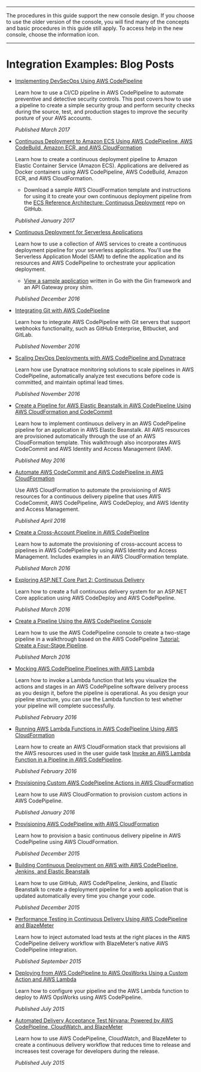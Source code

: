 --------

The procedures in this guide support the new console design\. If you choose to use the older version of the console, you will find many of the concepts and basic procedures in this guide still apply\. To access help in the new console, choose the information icon\.

--------

# Integration Examples: Blog Posts<a name="integrations-community-blogposts"></a>
+ [Implementing DevSecOps Using AWS CodePipeline](https://aws.amazon.com/blogs/devops/implementing-devsecops-using-aws-codepipeline/)

  Learn how to use a CI/CD pipeline in AWS CodePipeline to automate preventive and detective security controls\. This post covers how to use a pipeline to create a simple security group and perform security checks during the source, test, and production stages to improve the security posture of your AWS accounts\.

  *Published March 2017*
+ [Continuous Deployment to Amazon ECS Using AWS CodePipeline, AWS CodeBuild, Amazon ECR, and AWS CloudFormation](https://aws.amazon.com/blogs/compute/continuous-deployment-to-amazon-ecs-using-aws-codepipeline-aws-codebuild-amazon-ecr-and-aws-cloudformation/)

  Learn how to create a continuous deployment pipeline to Amazon Elastic Container Service \(Amazon ECS\)\. Applications are delivered as Docker containers using AWS CodePipeline, AWS CodeBuild, Amazon ECR, and AWS CloudFormation\. 
  + Download a sample AWS CloudFormation template and instructions for using it to create your own continuous deployment pipeline from the [ECS Reference Architecture: Continuous Deployment](https://github.com/awslabs/ecs-refarch-continuous-deployment) repo on GitHub\.

  *Published January 2017*
+ [Continuous Deployment for Serverless Applications](https://aws.amazon.com/blogs/compute/continuous-deployment-for-serverless-applications/)

  Learn how to use a collection of AWS services to create a continuous deployment pipeline for your serverless applications\. You'll use the Serverless Application Model \(SAM\) to define the application and its resources and AWS CodePipeline to orchestrate your application deployment\. 
  + [View a sample application](https://gist.github.com/SAPessi/246b278b6b7502b157a9fbaf3981d103) written in Go with the Gin framework and an API Gateway proxy shim\.

  *Published December 2016*
+ [Integrating Git with AWS CodePipeline](https://aws.amazon.com/blogs/devops/integrating-git-with-aws-codepipeline/)

  Learn how to integrate AWS CodePipeline with Git servers that support webhooks functionality, such as GitHub Enterprise, Bitbucket, and GitLab\.

  *Published November 2016*
+ [Scaling DevOps Deployments with AWS CodePipeline and Dynatrace](https://www.dynatrace.com/blog/scaling-devops-deployments-with-aws-codepipeline-dynatrace/)

  Learn how use Dynatrace monitoring solutions to scale pipelines in AWS CodePipeline, automatically analyze test executions before code is committed, and maintain optimal lead times\.

  *Published November 2016*
+ [Create a Pipeline for AWS Elastic Beanstalk in AWS CodePipeline Using AWS CloudFormation and CodeCommit](http://www.stelligent.com/automation/create-a-pipeline-for-elastic-beanstalk-in-codepipeline-using-cloudformation-and-codecommit/)

  Learn how to implement continuous delivery in an AWS CodePipeline pipeline for an application in AWS Elastic Beanstalk\. All AWS resources are provisioned automatically through the use of an AWS CloudFormation template\. This walkthrough also incorporates AWS CodeCommit and AWS Identity and Access Management \(IAM\)\.

  *Published May 2016*
+ [Automate AWS CodeCommit and AWS CodePipeline in AWS CloudFormation](http://www.stelligent.com/automation/automate-codecommit-and-codepipeline-in-aws-cloudformation/)

  Use AWS CloudFormation to automate the provisioning of AWS resources for a continuous delivery pipeline that uses AWS CodeCommit, AWS CodePipeline, AWS CodeDeploy, and AWS Identity and Access Management\.

  *Published April 2016*
+ [Create a Cross\-Account Pipeline in AWS CodePipeline](http://www.stelligent.com/automation/create-a-cross-account-pipeline-in-aws-cloudformation/)

  Learn how to automate the provisioning of cross\-account access to pipelines in AWS CodePipeline by using AWS Identity and Access Management\. Includes examples in an AWS CloudFormation template\.

  *Published March 2016*
+ [Exploring ASP\.NET Core Part 2: Continuous Delivery](https://blogs.aws.amazon.com/net/post/Tx2EHIJAM9LIW8G/Exploring-ASP-NET-Core-Part-2-Continuous-Delivery)

  Learn how to create a full continuous delivery system for an ASP\.NET Core application using AWS CodeDeploy and AWS CodePipeline\.

  *Published March 2016*
+ [Create a Pipeline Using the AWS CodePipeline Console](http://www.stelligent.com/cloud/create-a-pipeline-using-the-aws-codepipeline-console/)

  Learn how to use the AWS CodePipeline console to create a two\-stage pipeline in a walkthrough based on the AWS CodePipeline [Tutorial: Create a Four\-Stage Pipeline](tutorials-four-stage-pipeline.md)\.

  *Published March 2016*
+ [Mocking AWS CodePipeline Pipelines with AWS Lambda](http://www.stelligent.com/automation/mocking-aws-codepipeline-pipelines-with-lambda/)

  Learn how to invoke a Lambda function that lets you visualize the actions and stages in an AWS CodePipeline software delivery process as you design it, before the pipeline is operational\. As you design your pipeline structure, you can use the Lambda function to test whether your pipeline will complete successfully\.

  *Published February 2016*
+ [Running AWS Lambda Functions in AWS CodePipeline Using AWS CloudFormation](http://www.stelligent.com/automation/aws-lambda-functions-aws-codepipeline-cloudformation/)

  Learn how to create an AWS CloudFormation stack that provisions all the AWS resources used in the user guide task [Invoke an AWS Lambda Function in a Pipeline in AWS CodePipeline](actions-invoke-lambda-function.md)\.

  *Published February 2016*
+ [Provisioning Custom AWS CodePipeline Actions in AWS CloudFormation](http://www.stelligent.com/automation/provisioning-custom-codepipeline-actions-in-cloudformation/)

  Learn how to use AWS CloudFormation to provision custom actions in AWS CodePipeline\.

  *Published January 2016*
+ [Provisioning AWS CodePipeline with AWS CloudFormation](http://www.stelligent.com/automation/provisioning-aws-codepipeline-with-cloudformation/)

  Learn how to provision a basic continuous delivery pipeline in AWS CodePipeline using AWS CloudFormation\.

  *Published December 2015*
+ [Building Continuous Deployment on AWS with AWS CodePipeline, Jenkins, and Elastic Beanstalk](https://blogs.aws.amazon.com/application-management/post/Tx34AXRMYLXG5OT/Building-Continuous-Deployment-on-AWS-with-AWS-CodePipeline-Jenkins-and-AWS-Elas)

  Learn how to use GitHub, AWS CodePipeline, Jenkins, and Elastic Beanstalk to create a deployment pipeline for a web application that is updated automatically every time you change your code\.

  *Published December 2015*
+ [Performance Testing in Continuous Delivery Using AWS CodePipeline and BlazeMeter](https://aws.amazon.com/blogs/apn/performance-testing-in-continuous-delivery-using-aws-codepipeline-and-blazemeter/)

  Learn how to inject automated load tests at the right places in the AWS CodePipeline delivery workflow with BlazeMeter’s native AWS CodePipeline integration\.

  *Published September 2015*
+ [Deploying from AWS CodePipeline to AWS OpsWorks Using a Custom Action and AWS Lambda](http://hipsterdevblog.com/blog/2015/07/28/deploying-from-codepipeline-to-opsworks-using-a-custom-action-and-lambda/)

  Learn how to configure your pipeline and the AWS Lambda function to deploy to AWS OpsWorks using AWS CodePipeline\.

  *Published July 2015*
+ [Automated Delivery Acceptance Test Nirvana: Powered by AWS CodePipeline, CloudWatch, and BlazeMeter](https://blazemeter.com/blog/automated-delivery-acceptance-test-nirvana)

  Learn how to use AWS CodePipeline, CloudWatch, and BlazeMeter to create a continuous delivery workflow that reduces time to release and increases test coverage for developers during the release\.

  *Published July 2015*